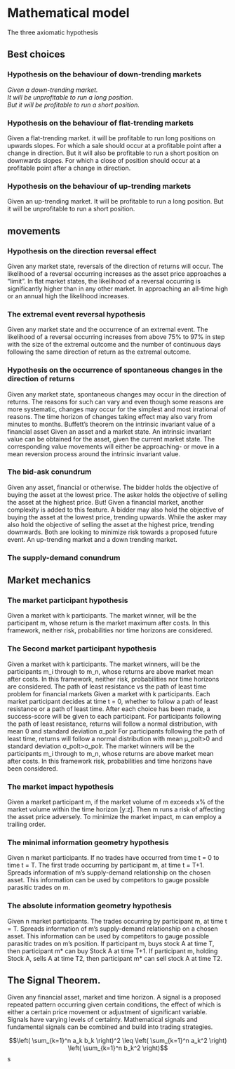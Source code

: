 
# Mathematical model
The three axiomatic hypothesis

## Best choices

### Hypothesis on the behaviour of down-trending markets
*Given a down-trending market.\
It will be unprofitable to run a long position.\
But it will be profitable to run a short position.*

### Hypothesis on the behaviour of flat-trending markets
Given a flat-trending market.
it will be profitable to run long positions on upwards slopes.
For which a sale should occur at a profitable point after a change in direction.
But it will also be profitable to run a short position on downwards slopes.
For which a close of position should occur at a profitable point after a change in direction.
### Hypothesis on the behaviour of up-trending markets
Given an up-trending market.
It will be profitable to run a long position.
But it will be unprofitable to run a short position.

## movements

### Hypothesis on the direction reversal effect
Given any market state, reversals of the direction of returns will occur.
The likelihood of a reversal occurring increases as the asset price approaches a “limit”. 
In flat market states, the likelihood of a reversal occurring is significantly higher than in any other market. In approaching an all-time high or an annual high the likelihood increases.

### The extremal event reversal hypothesis
Given any market state and the occurrence of an extremal event.
The likelihood of a reversal occurring increases from above 75% to 97% in step with the size of the extremal outcome and the number of continuous days following the same direction of return as the extremal outcome.

### Hypothesis on the occurrence of spontaneous changes in the direction of returns
Given any market state, spontaneous changes may occur in the direction of returns. 
The reasons for such can vary and even though some reasons are more systematic, changes may occur for the simplest and most irrational of reasons. 
The time horizon of changes taking effect may also vary from minutes to months.
Buffett’s theorem on the intrinsic invariant value of a financial asset
Given an asset and a market state. 
An intrinsic invariant value can be obtained for the asset, given the current market state.
The corresponding value movements will either be approaching- or move in a mean reversion process around the intrinsic invariant value. 

### The bid-ask conundrum
Given any asset, financial or otherwise. 
The bidder holds the objective of buying the asset at the lowest price.
The asker holds the objective of selling the asset at the highest price.
But!
Given a financial market, another complexity is added to this feature.
A bidder may also hold the objective of buying the asset at the lowest price, trending upwards.
While the asker may also hold the objective of selling the asset at the highest price, trending downwards.
Both are looking to minimize risk towards a proposed future event. An up-trending market and a down trending market.

### The supply-demand conundrum

## Market mechanics

### The market participant hypothesis
Given a market with k participants.
The market winner, will be the participant m, whose return is the market maximum after costs.
In this framework, neither risk, probabilities nor time horizons are considered.

### The Second market participant hypothesis
Given a market with k participants.
The market winners, will be the participants m_i through to m_n, whose returns are above market mean after costs.
In this framework, neither risk, probabilities nor time horizons are considered.
The path of least resistance vs the path of least time problem for financial markets
Given a market with k participants.
Each market participant decides at time t = 0, whether to follow a path of least resistance or a path of least time.
After each choice has been made, a success-score will be given to each participant.
	For participants following the path of least resistance, returns will follow a normal distribution, with mean 0 and standard deviation σ_polr
	For participants following the path of least time, returns will follow a normal distribution with mean μ_polt>0 and standard deviation σ_polt>σ_polr.
The market winners will be the participants m_i through to m_n, whose returns are above market mean after costs.
In this framework risk, probabilities and time horizons have been considered.

### The market impact hypothesis
Given a market participant m, if the market volume of m exceeds x% of the market volume within the time horizon [y:z]. Then m runs a risk of affecting the asset price adversely.
To minimize the market impact, m can employ a trailing order.

### The minimal information geometry hypothesis
Given n market participants.
If no trades have occurred from time t = 0 to time t = T. The first trade occurring by participant m, at time t = T+1. Spreads information of m’s supply-demand relationship on the chosen asset.
This information can be used by competitors to gauge possible parasitic trades on m.

### The absolute information geometry hypothesis
Given n market participants.
The trades occurring by participant m, at time t = T. Spreads information of m’s supply-demand relationship on a chosen asset. This information can be used by competitors to gauge possible parasitic trades on m’s position.
	If participant m, buys stock A at time T, then participant m* can buy Stock A at time T+1.
	If participant m, holding Stock A, sells A at time T2, then participant m* can sell stock A at time T2.


## The Signal Theorem.
Given any financial asset, market and time horizon. 
A signal is a proposed repeated pattern occurring given certain conditions, the effect of which is either a certain price movement or adjustment of significant variable.
Signals have varying levels of certainty.
Mathematical signals and fundamental signals can be combined and build into trading strategies.



$$\left( \sum_{k=1}^n a_k b_k \right)^2 \leq \left( \sum_{k=1}^n a_k^2 \right) \left( \sum_{k=1}^n b_k^2 \right)$$s

